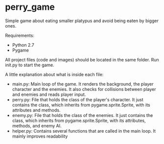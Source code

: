 # perry_game
Simple game about eating smaller platypus and avoid being eaten by bigger ones.

Requirements:
- Python 2.7
- Pygame

All project files (code and images) should be located in the same folder. Run init.py to start the game.

A little explanation about what is inside each file:
- main.py: Main loop of the game. It renders the background, the player character and the enemies. It also checks for collisions between player and enemies and reads player input.
- perry.py: File that holds the class of the player's character. It just contains the class, which inherits from pygame.sprite.Sprite, with its attributes and methods.
- enemy.py: File that holds the class of the enemies. It just contains the class, which inherits from pygame.sprite.Sprite, with its attributes, methods, and enemy AI.
- helper.py: Contains several functions that are called in the main loop. It mainly improves readability 
